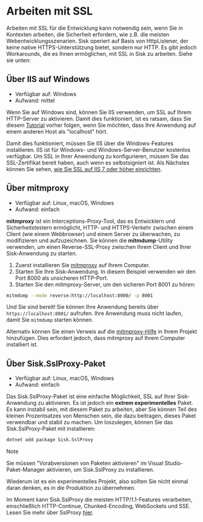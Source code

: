 # Arbeiten mit SSL

Arbeiten mit SSL für die Entwicklung kann notwendig sein, wenn Sie in Kontexten arbeiten, die Sicherheit erfordern, wie z.B. die meisten Webentwicklungsszenarien. Sisk operiert auf Basis von HttpListener, der keine native HTTPS-Unterstützung bietet, sondern nur HTTP. Es gibt jedoch Workarounds, die es Ihnen ermöglichen, mit SSL in Sisk zu arbeiten. Siehe sie unten:

## Über IIS auf Windows

- Verfügbar auf: Windows
- Aufwand: mittel

Wenn Sie auf Windows sind, können Sie IIS verwenden, um SSL auf Ihrem HTTP-Server zu aktivieren. Damit dies funktioniert, ist es ratsam, dass Sie diesem [Tutorial](/docs/registering-namespace) vorher folgen, wenn Sie möchten, dass Ihre Anwendung auf einem anderen Host als "localhost" hört.

Damit dies funktioniert, müssen Sie IIS über die Windows-Features installieren. IIS ist für Windows- und Windows-Server-Benutzer kostenlos verfügbar. Um SSL in Ihrer Anwendung zu konfigurieren, müssen Sie das SSL-Zertifikat bereit haben, auch wenn es selbstsigniert ist. Als Nächstes können Sie sehen, [wie Sie SSL auf IIS 7 oder höher einrichten](https://learn.microsoft.com/en-us/iis/manage/configuring-security/how-to-set-up-ssl-on-iis).

## Über mitmproxy

- Verfügbar auf: Linux, macOS, Windows
- Aufwand: einfach

**mitmproxy** ist ein Interceptions-Proxy-Tool, das es Entwicklern und Sicherheitstestern ermöglicht, HTTP- und HTTPS-Verkehr zwischen einem Client (wie einem Webbrowser) und einem Server zu überwachen, zu modifizieren und aufzuzeichnen. Sie können die **mitmdump**-Utility verwenden, um einen Reverse-SSL-Proxy zwischen Ihrem Client und Ihrer Sisk-Anwendung zu starten.

1. Zuerst installieren Sie [mitmproxy](https://mitmproxy.org/) auf Ihrem Computer.
2. Starten Sie Ihre Sisk-Anwendung. In diesem Beispiel verwenden wir den Port 8000 als unsicheren HTTP-Port.
3. Starten Sie den mitmproxy-Server, um den sicheren Port 8001 zu hören:

```sh
mitmdump --mode reverse:http://localhost:8000/ -p 8001
```

Und Sie sind bereit! Sie können Ihre Anwendung bereits über `https://localhost:8001/` aufrufen. Ihre Anwendung muss nicht laufen, damit Sie `mitmdump` starten können.

Alternativ können Sie einen Verweis auf die [mitmproxy-Hilfe](https://github.com/sisk-http/core/tree/main/extensions/Sisk.Helpers.mitmproxy) in Ihrem Projekt hinzufügen. Dies erfordert jedoch, dass mitmproxy auf Ihrem Computer installiert ist.

## Über Sisk.SslProxy-Paket

- Verfügbar auf: Linux, macOS, Windows
- Aufwand: einfach

Das Sisk.SslProxy-Paket ist eine einfache Möglichkeit, SSL auf Ihrer Sisk-Anwendung zu aktivieren. Es ist jedoch ein **extrem experimentelles** Paket. Es kann instabil sein, mit diesem Paket zu arbeiten, aber Sie können Teil des kleinen Prozentsatzes von Menschen sein, die dazu beitragen, dieses Paket verwendbar und stabil zu machen. Um loszulegen, können Sie das Sisk.SslProxy-Paket mit installieren:

```sh
dotnet add package Sisk.SslProxy
```

> [!NOTE]
>
> Sie müssen "Vorabversionen von Paketen aktivieren" im Visual Studio-Paket-Manager aktivieren, um Sisk.SslProxy zu installieren.

Wiederum ist es ein experimentelles Projekt, also sollten Sie nicht einmal daran denken, es in die Produktion zu übernehmen.

Im Moment kann Sisk.SslProxy die meisten HTTP/1.1-Features verarbeiten, einschließlich HTTP-Continue, Chunked-Encoding, WebSockets und SSE. Lesen Sie mehr über SslProxy [hier](/docs/extensions/ssl-proxy).